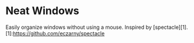 # Neat Windows

Easily organize windows without using a mouse. Inspired by [spectacle][1].
[1]:https://github.com/eczarny/spectacle
